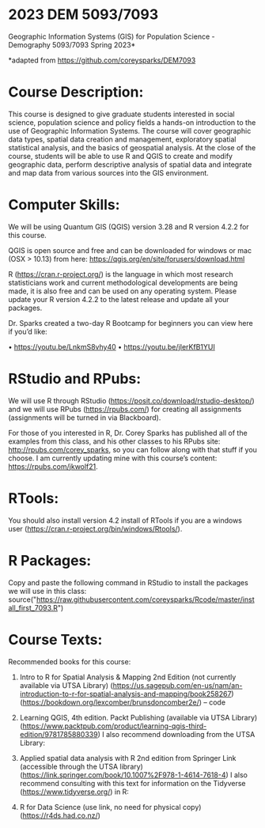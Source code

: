 # 2023 DEM 5093/7093
Geographic Information Systems (GIS) for Population Science - Demography 5093/7093 Spring 2023*

*adapted from https://github.com/coreysparks/DEM7093

# Course Description: 
This course is designed to give graduate students interested in social science, population science and policy fields a hands-on introduction to the use of Geographic Information Systems. The course will cover geographic data types, spatial data creation and management, exploratory spatial statistical analysis, and the basics of geospatial analysis. At the close of the course, students will be able to use R and QGIS to create and modify geographic data, perform descriptive analysis of spatial data and integrate and map data from various sources into the GIS environment.

# Computer Skills: 
We will be using Quantum GIS (QGIS) version 3.28 and R version 4.2.2 for this course.

QGIS is open source and free and can be downloaded for windows or mac (OSX > 10.13) from here: https://qgis.org/en/site/forusers/download.html

R (https://cran.r-project.org/) is the language in which most research statisticians work and current methodological developments are being made, it is also free and can be used on any operating system. Please update your R version 4.2.2 to the latest release and update all your packages.

Dr. Sparks created a two-day R Bootcamp for beginners you can view here if you’d like:

• https://youtu.be/LnkmS8vhy40
• https://youtu.be/jIerKfB1YUI

# RStudio and RPubs: 
We will use R through RStudio (https://posit.co/download/rstudio-desktop/) and we will use RPubs (https://rpubs.com/) for creating all assignments (assignments will be turned in via Blackboard).

For those of you interested in R, Dr. Corey Sparks has published all of the examples from this class, and his other classes to his RPubs site: http://rpubs.com/corey_sparks, so you can follow along with that stuff if you choose. I am currently updating mine with this course’s content: https://rpubs.com/jkwolf21.

# RTools: 
You should also install version 4.2 install of RTools if you are a windows user (https://cran.r-project.org/bin/windows/Rtools/).

# R Packages: 
Copy and paste the following command in RStudio to install the packages we will use in this class:
source("https://raw.githubusercontent.com/coreysparks/Rcode/master/install_first_7093.R")

# Course Texts: 
Recommended books for this course:

1) Intro to R for Spatial Analysis & Mapping 2nd Edition (not currently available via UTSA Library)
(https://us.sagepub.com/en-us/nam/an-introduction-to-r-for-spatial-analysis-and-mapping/book258267)
(https://bookdown.org/lexcomber/brunsdoncomber2e/) – code

2) Learning QGIS, 4th edition. Packt Publishing (available via UTSA Library)
(https://www.packtpub.com/product/learning-qgis-third-edition/9781785880339)
I also recommend downloading from the UTSA Library:

3) Applied spatial data analysis with R 2nd edition from Springer Link (accessible through the UTSA library)
(https://link.springer.com/book/10.1007%2F978-1-4614-7618-4)
I also recommend consulting with this text for information on the Tidyverse (https://www.tidyverse.org/) in R:

4) R for Data Science (use link, no need for physical copy)
(https://r4ds.had.co.nz/)
